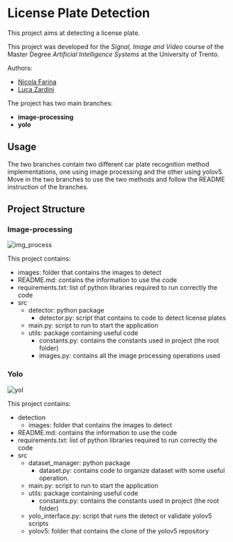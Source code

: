 # License Plate Detection
This project aims at detecting a license plate.

This project was developed for the *Signal, Image and Video* course of the Master Degree *Artificial Intelligence Systems* at the University of Trento.

Authors:
* [Nicola Farina](https://github.com/nicola-farina)
* [Luca Zardini](https://github.com/lucaZardini)


The project has two main branches:
* **image-processing**
* **yolo**

## Usage
The two branches contain two different car plate recognition method implementations, one using image processing and the other using yolov5. Move in the two branches to use the two methods and follow the README instruction of the branches.

## Project Structure

### Image-processing
![img_process](https://user-images.githubusercontent.com/71773192/152195417-b657d71a-e847-499a-883c-bd50381e6182.png)

This project contains:
* images: folder that contains the images to detect
* README.md: contains the information to use the code
* requirements.txt: list of python libraries required to run correctly the code
* src
  * detector: python package
    * detector.py: script that contains to code to detect license plates
  * main.py: script to run to start the application
  * utils: package containing useful code
    * constants.py: contains the constants used in project (the root folder)
    * images.py: contains all the image processing operations used  

### Yolo
![yol](https://user-images.githubusercontent.com/71773192/152195453-e39a30ae-2675-45f8-a9d1-34199216230b.png)

This project contains:
* detection
  * images: folder that contains the images to detect
* README.md: contains the information to use the code
* requirements.txt: list of python libraries required to run correctly the code
* src
  * dataset_manager: python package
    * dataset.py: contains code to organize dataset with some useful operation.
  * main.py: script to run to start the application
  * utils: package containing useful code
    * constants.py: contains the constants used in project (the root folder)
  * yolo_interface.py: script that runs the detect or validate yolov5 scripts
  * yolov5: folder that contains the clone of the yolov5 repository
